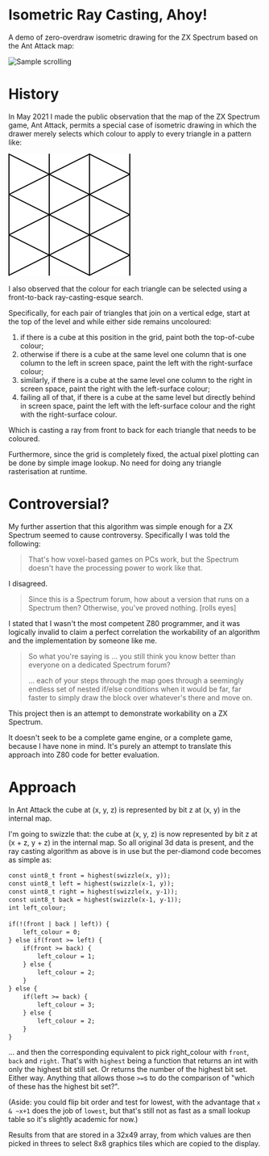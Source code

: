 # Isometric Ray Casting, Ahoy!

A demo of zero-overdraw isometric drawing for the ZX Spectrum based on the Ant Attack map:

![Sample scrolling](READMEImages/isoscroll.gif)

# History

In May 2021 I made the public observation that the map of the ZX Spectrum game, Ant Attack, permits a special case of isometric drawing in which the drawer merely selects which colour to apply to every triangle in a pattern like:

![Grid of isosceles triangles](READMEImages/isogrid.svg)

I also observed that the colour for each triangle can be selected using a front-to-back ray-casting-esque search.

Specifically, for each pair of triangles that join on a vertical edge, start at the top of the level and while either side remains uncoloured:

1. if there is a cube at this position in the grid, paint both the top-of-cube colour;
2. otherwise if there is a cube at the same level one column that is one column to the left in screen space, paint the left with the right-surface colour;
3. similarly, if there is a cube at the same level one column to the right in screen space, paint the right with the left-surface colour;
4. failing all of that, if there is a cube at the same level but directly behind in screen space, paint the left with the left-surface colour and the right with the right-surface colour.

Which is casting a ray from front to back for each triangle that needs to be coloured.

Furthermore, since the grid is completely fixed, the actual pixel plotting can be done by simple image lookup. No need for doing any triangle rasterisation at runtime.

# Controversial?

My further assertion that this algorithm was simple enough for a ZX Spectrum seemed to cause controversy. Specifically I was told the following:

> That's how voxel-based games on PCs work, but the Spectrum doesn't have the processing power to work like that. 

I disagreed.

> Since this is a Spectrum forum, how about a version that runs on a Spectrum then? Otherwise, you've proved nothing. [rolls eyes]

I stated that I wasn't the most competent Z80 programmer, and it was logically invalid to claim a perfect correlation the workability of an algorithm and the implementation by someone like me.

> So what you're saying is ... you still think you know better than everyone on a dedicated Spectrum forum?
>
> ... each of your steps through the map goes through a seemingly endless set of nested if/else conditions when it would be far, far faster to simply draw the block over whatever's there and move on.

This project then is an attempt to demonstrate workability on a ZX Spectrum.

It doesn't seek to be a complete game engine, or a complete game, because I have none in mind. It's purely an attempt to translate this approach into Z80 code for better evaluation.

# Approach

In Ant Attack the cube at (x, y, z) is represented by bit z at (x, y) in the internal map.

I'm going to swizzle that: the cube at (x, y, z) is now represented by bit z at (x + z, y + z) in the internal map. So all original 3d data is present, and the ray casting algorithm as above is in use but the per-diamond code becomes as simple as:

	const uint8_t front = highest(swizzle(x, y));
	const uint8_t left = highest(swizzle(x-1, y));
	const uint8_t right = highest(swizzle(x, y-1));
	const uint8_t back = highest(swizzle(x-1, y-1));
	int left_colour;

	if(!(front | back | left)) {
		left_colour = 0;
	} else if(front >= left) {
		if(front >= back) {
			left_colour = 1;
		} else {
			left_colour = 2;
		}
	} else {
		if(left >= back) {
			left_colour = 3;
		} else {
			left_colour = 2;
		}
	}

... and then the corresponding equivalent to pick right_colour with `front`, `back` and `right`. That's with `highest` being a function that returns an int with only the highest bit still set. Or returns the number of the highest bit set. Either way. Anything that allows those `>=`s to do the comparison of "which of these has the highest bit set?".

(Aside: you could flip bit order and test for lowest, with the advantage that `x & ~x+1` does the job of `lowest`, but that's still not as fast as a small lookup table so it's slightly academic for now.)

Results from that are stored in a 32x49 array, from which values are then picked in threes to select 8x8 graphics tiles which are copied to the display.
